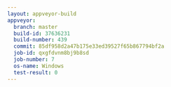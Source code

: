 ```yaml
---
layout: appveyor-build
appveyor:
  branch: master
  build-id: 37636231
  build-number: 439
  commit: 85df958d2a47b175e33ed39527f65b867794bf2a
  job-id: qxgfdvnm8bj9b8sd
  job-number: 7
  os-name: Windows
  test-result: 0
---
```

